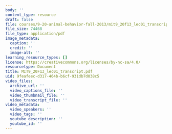 ```yaml
---
body: ''
content_type: resource
draft: false
file: courses/9-20-animal-behavior-fall-2013/mit9_20f13_lec01_transcript.pdf
file_size: 74468
file_type: application/pdf
image_metadata:
  caption: ''
  credit: ''
  image-alt: ''
learning_resource_types: []
license: https://creativecommons.org/licenses/by-nc-sa/4.0/
resourcetype: Document
title: MIT9_20F13_lec01_transcript.pdf
uid: 9feafeec-d317-464b-b6cf-931db7d038c5
video_files:
  archive_url: ''
  video_captions_file: ''
  video_thumbnail_file: ''
  video_transcript_file: ''
video_metadata:
  video_speakers: ''
  video_tags: ''
  youtube_description: ''
  youtube_id: ''
---
```

